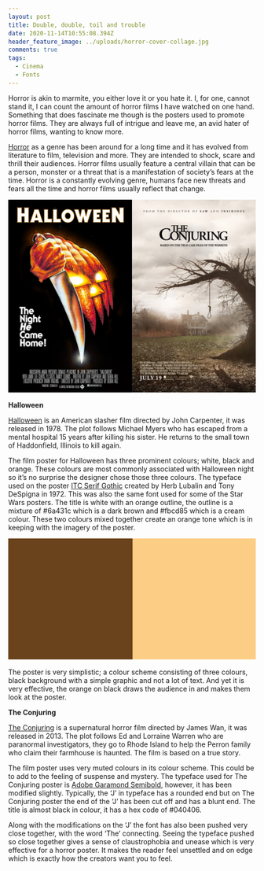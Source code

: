 ```yaml
---
layout: post
title: Double, double, toil and trouble
date: 2020-11-14T10:55:08.394Z
header_feature_image: ../uploads/horror-cover-collage.jpg
comments: true
tags:
  - Cinema
  - Fonts
---
```

Horror is akin to marmite, you either love it or you hate it. I, for one, cannot stand it, I can count the amount of horror films I have watched on one hand. Something that does fascinate me though is the posters used to promote horror films. They are always full of intrigue and leave me, an avid hater of horror films, wanting to know more.

[Horror](https://www.studiobinder.com/blog/what-is-horror-definition/) as a genre has been around for a long time and it has evolved from literature to film, television and more. They are intended to shock, scare and thrill their audiences. Horror films usually feature a central villain that can be a person, monster or a threat that is a manifestation of society’s fears at the time. Horror is a constantly evolving genre, humans face new threats and fears all the time and horror films usually reflect that change.

![Posters for Halloween and The Conjuring](../uploads/horror-collage.jpg)

**Halloween**

[Halloween](https://www.imdb.com/title/tt0077651/) is an American slasher film directed by John Carpenter, it was released in 1978. The plot follows Michael Myers who has escaped from a mental hospital 15 years after killing his sister. He returns to the small town of Haddonfield, Illinois to kill again.

The film poster for Halloween has three prominent colours; white, black and orange. These colours are most commonly associated with Halloween night so it’s no surprise the designer chose those three colours. The typeface used on the poster [ITC Serif Gothic](https://www.pixartprinting.co.uk/blog/famous-horror-film-fonts/) created by Herb Lubalin and Tony DeSpigna in 1972. This was also the same font used for some of the Star Wars posters. The title is white with an orange outline, the outline is a mixture of #6a431c which is a dark brown and #fbcd85 which is a cream colour. These two colours mixed together create an orange tone which is in keeping with the imagery of the poster.

![Colours #6a431c and #fbcd85](../uploads/halloween-colours-collage.jpg)

The poster is very simplistic; a colour scheme consisting of three colours, black background with a simple graphic and not a lot of text. And yet it is very effective, the orange on black draws the audience in and makes them look at the poster.

**The Conjuring**

[The Conjuring](https://m.imdb.com/title/tt1457767/?ref_=fn_al_tt_0) is a supernatural horror film directed by James Wan, it was released in 2013. The plot follows Ed and Lorraine Warren who are paranormal investigators, they go to Rhode Island to help the Perron family who claim their farmhouse is haunted. The film is based on a true story.

The film poster uses very muted colours in its colour scheme. This could be to add to the feeling of suspense and mystery. The typeface used for The Conjuring poster is [Adobe Garamond Semibold](https://fontmeme.com/the-conjuring-film-font/#:~:text=About%20The%20Conjuring%20(film)%20Font&text=The%20film%20title%20on%20the,Old%20Typewriter%20from%20Elsner%2BFlake), however, it has been modified slightly. Typically, the ‘J’ in typeface has a rounded end but on The Conjuring poster the end of the ‘J’ has been cut off and has a blunt end. The title is almost black in colour, it has a hex code of #040406.

Along with the modifications on the ‘J’ the font has also been pushed very close together, with the word ‘The’ connecting. Seeing the typeface pushed so close together gives a sense of claustrophobia and unease which is very effective for a horror poster. It makes the reader feel unsettled and on edge which is exactly how the creators want you to feel.